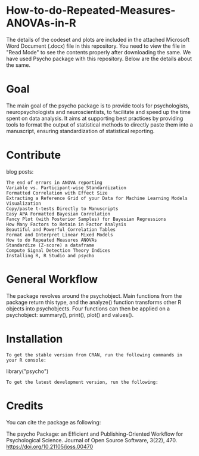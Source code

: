# How-to-do-Repeated-Measures-ANOVAs-in-R

The details of the codeset and plots are included in the attached Microsoft Word Document (.docx) file in this repository. 
You need to view the file in "Read Mode" to see the contents properly after downloading the same. We have used Psycho package
with this repository. Below are the details about the same.

Goal
======
The main goal of the psycho package is to provide tools for psychologists, neuropsychologists and neuroscientists, to facilitate and speed up the time spent on data analysis. It aims at supporting best practices by providing tools to format the output of statistical methods to directly paste them into a manuscript, ensuring standardization of statistical reporting.

Contribute
==============
blog posts:

    The end of errors in ANOVA reporting
    Variable vs. Participant-wise Standardization
    Formatted Correlation with Effect Size
    Extracting a Reference Grid of your Data for Machine Learning Models Visualization
    Copy/paste t-tests Directly to Manuscripts
    Easy APA Formatted Bayesian Correlation
    Fancy Plot (with Posterior Samples) for Bayesian Regressions
    How Many Factors to Retain in Factor Analysis
    Beautiful and Powerful Correlation Tables
    Format and Interpret Linear Mixed Models
    How to do Repeated Measures ANOVAs
    Standardize (Z-score) a dataframe
    Compute Signal Detection Theory Indices
    Installing R, R Studio and psycho

General Workflow
==================
The package revolves around the psychobject. Main functions from the package return this type, and the analyze() function transforms other R objects into psychobjects. Four functions can then be applied on a psychobject: summary(), print(), plot() and values().

Installation
=================
    To get the stable version from CRAN, run the following commands in your R console:

library("psycho")

    To get the latest development version, run the following:

Credits
==========
You can cite the package as following:

The psycho Package: an Efficient and Publishing-Oriented Workflow for Psychological Science. Journal of Open Source Software, 3(22), 470. https://doi.org/10.21105/joss.00470

